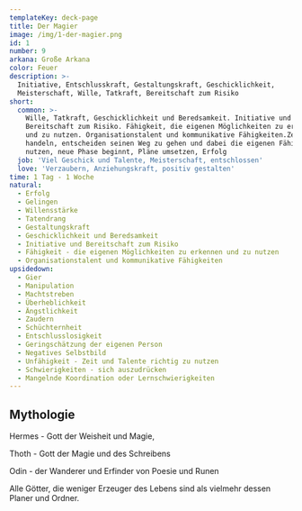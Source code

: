 ```yaml
---
templateKey: deck-page
title: Der Magier
image: /img/1-der-magier.png
id: 1
number: 9
arkana: Große Arkana
color: Feuer
description: >-
  Initiative, Entschlusskraft, Gestaltungskraft, Geschicklichkeit,
  Meisterschaft, Wille, Tatkraft, Bereitschaft zum Risiko
short:
  common: >-
    Wille, Tatkraft, Geschicklichkeit und Beredsamkeit. Initiative und
    Bereitschaft zum Risiko. Fähigkeit, die eigenen Möglichkeiten zu erkennen
    und zu nutzen. Organisationstalent und kommunikative Fähigkeiten.Zeit zu
    handeln, entscheiden seinen Weg zu gehen und dabei die eigenen Fähigkeiten
    nutzen, neue Phase beginnt, Pläne umsetzen, Erfolg
  job: 'Viel Geschick und Talente, Meisterschaft, entschlossen'
  love: 'Verzaubern, Anziehungskraft, positiv gestalten'
time: 1 Tag - 1 Woche
natural:
  - Erfolg
  - Gelingen
  - Willensstärke
  - Tatendrang
  - Gestaltungskraft
  - Geschicklichkeit und Beredsamkeit
  - Initiative und Bereitschaft zum Risiko
  - Fähigkeit - die eigenen Möglichkeiten zu erkennen und zu nutzen
  - Organisationstalent und kommunikative Fähigkeiten
upsidedown:
  - Gier
  - Manipulation
  - Machtstreben
  - Überheblichkeit
  - Ängstlichkeit
  - Zaudern
  - Schüchternheit
  - Entschlusslosigkeit
  - Geringschätzung der eigenen Person
  - Negatives Selbstbild
  - Unfähigkeit - Zeit und Talente richtig zu nutzen
  - Schwierigkeiten - sich auszudrücken
  - Mangelnde Koordination oder Lernschwierigkeiten
---
```

## Mythologie

Hermes - Gott der Weisheit und Magie,

Thoth - Gott der Magie und des Schreibens

Odin - der Wanderer und Erfinder von Poesie und Runen

Alle Götter, die weniger Erzeuger des Lebens sind als vielmehr dessen Planer und Ordner.

